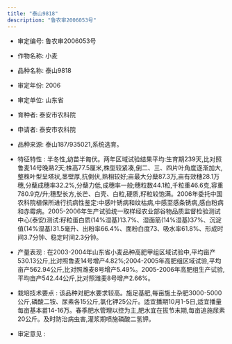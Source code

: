 ```yaml
---
title: "泰山9818"
description: "鲁农审2006053号"
---
```

* 审定编号:  鲁农审2006053号

*  作物名称:  小麦

*  品种名称:  泰山9818

*  审定年份:  2006

*  审定单位:  山东省

* 育种者:  泰安市农科院

*  申请者:  泰安市农科院

*  品种来源:  泰山187/935021,系统选育。

*  特征特性 : 
半冬性,幼苗半匍伏。两年区域试验结果平均:生育期239天,比对照鲁麦14号晚熟2天;株高77.5厘米,株型较紧凑,倒二、三、四片叶角度逐渐加大,整株叶型呈塔状,茎壁厚,抗倒伏,熟相较好;亩最大分蘖87.3万,亩有效穗28.1万穗,分蘖成穗率32.2%,分蘖力低,成穗率一般;穗粒数44.1粒,千粒重46.6克,容重780.9克/升;穗型长方,长芒、白壳、白粒,硬质,籽粒较饱满。2006年委托中国农科院植保所进行抗病性鉴定:中感叶锈病和纹枯病,中感至感条锈病,感白粉病和赤霉病。2005-2006年生产试验统一取样经农业部谷物品质监督检验测试中心(泰安)测试:籽粒蛋白质(14%湿基)13.7%、湿面筋(14%湿基)37%、沉淀值(14%湿基)31.5毫升、出粉率66.4%、面粉白度73、吸水率61.8%、形成时间3.7分钟、稳定时间2.3分钟。
 
*  产量表现 : 
在2003-2004年山东省小麦品种高肥甲组区域试验中,平均亩产530.13公斤,比对照鲁麦14号增产4.82%;2004-2005年高肥组区域试验,平均亩产562.94公斤,比对照潍麦8号增产5.49%。2005-2006年高肥组生产试验,平均亩产542.44公斤,比对照潍麦8号增产2.66%。

*  栽培技术要点 : 
该品种对肥水要求较高。施足基肥,每亩施土杂肥3000-5000公斤,磷酸二铵、尿素各15公斤,氯化钾25公斤。适宜播期10月1-5日,适宜播量每亩基本苗14-16万。春季肥水管理以控为主,肥水宜在拔节末期,每亩追施尿素20公斤。及时防治病虫害,灌浆期喷施磷酸二氢钾。

*  审定意见 : 

